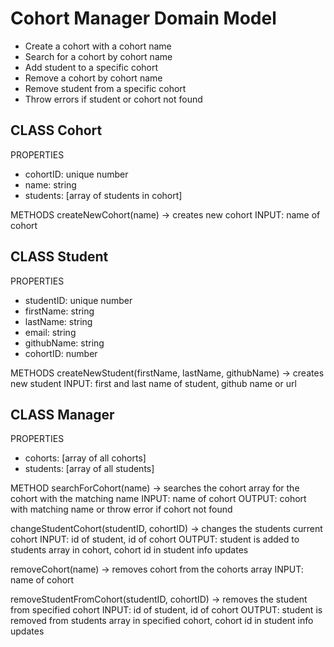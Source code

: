 # Cohort Manager Domain Model

- Create a cohort with a cohort name
- Search for a cohort by cohort name
- Add student to a specific cohort
- Remove a cohort by cohort name
- Remove student from a specific cohort
- Throw errors if student or cohort not found

## CLASS Cohort

PROPERTIES

- cohortID: unique number
- name: string
- students: [array of students in cohort]

METHODS
createNewCohort(name) -> creates new cohort
INPUT: name of cohort

## CLASS Student

PROPERTIES

- studentID: unique number
- firstName: string
- lastName: string
- email: string
- githubName: string
- cohortID: number

METHODS
createNewStudent(firstName, lastName, githubName) -> creates new student
INPUT: first and last name of student, github name or url

## CLASS Manager

PROPERTIES

- cohorts: [array of all cohorts]
- students: [array of all students]

METHOD
searchForCohort(name) -> searches the cohort array for the cohort with the matching name
INPUT: name of cohort
OUTPUT: cohort with matching name or throw error if cohort not found

changeStudentCohort(studentID, cohortID) -> changes the students current cohort
INPUT: id of student, id of cohort
OUTPUT: student is added to students array in cohort, cohort id in student info updates

removeCohort(name) -> removes cohort from the cohorts array
INPUT: name of cohort

removeStudentFromCohort(studentID, cohortID) -> removes the student from specified cohort
INPUT: id of student, id of cohort
OUTPUT: student is removed from students array in specified cohort, cohort id in student info updates
